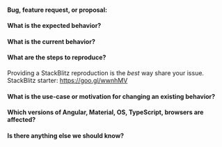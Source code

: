 #### Bug, feature request, or proposal:


#### What is the expected behavior?


#### What is the current behavior?


#### What are the steps to reproduce?
Providing a StackBlitz reproduction is the *best* way share your issue. <br/>
StackBlitz starter: https://goo.gl/wwnhMV<br/>


#### What is the use-case or motivation for changing an existing behavior?


#### Which versions of Angular, Material, OS, TypeScript, browsers are affected?


#### Is there anything else we should know?
